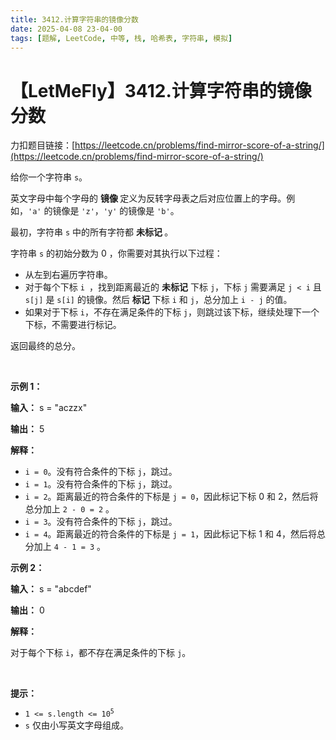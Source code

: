 ```yaml
---
title: 3412.计算字符串的镜像分数
date: 2025-04-08 23-04-00
tags: [题解, LeetCode, 中等, 栈, 哈希表, 字符串, 模拟]
---
```


# 【LetMeFly】3412.计算字符串的镜像分数

力扣题目链接：[https://leetcode.cn/problems/find-mirror-score-of-a-string/](https://leetcode.cn/problems/find-mirror-score-of-a-string/)

<p>给你一个字符串 <code>s</code>。</p>

<p>英文字母中每个字母的&nbsp;<strong>镜像&nbsp;</strong>定义为反转字母表之后对应位置上的字母。例如，<code>'a'</code> 的镜像是 <code>'z'</code>，<code>'y'</code> 的镜像是 <code>'b'</code>。</p>

<p>最初，字符串 <code>s</code> 中的所有字符都&nbsp;<strong>未标记&nbsp;</strong>。</p>

<p>字符串 <code>s</code>&nbsp;的初始分数为 0 ，你需要对其执行以下过程：</p>

<ul>
	<li>从左到右遍历字符串。</li>
	<li>对于每个下标&nbsp;<code>i&nbsp;</code>，找到距离最近的&nbsp;<strong>未标记</strong> 下标&nbsp;<code>j</code>，下标 <code>j</code> 需要满足&nbsp;<code>j &lt; i</code> 且 <code>s[j]</code> 是 <code>s[i]</code> 的镜像。然后&nbsp;<strong>标记</strong> 下标&nbsp;<code>i</code> 和 <code>j</code>，总分加上&nbsp;<code>i - j</code>&nbsp;的值。</li>
	<li>如果对于下标&nbsp;<code>i</code>，不存在满足条件的下标&nbsp;<code>j</code>，则跳过该下标，继续处理下一个下标，不需要进行标记。</li>
</ul>

<p>返回最终的总分。</p>

<p>&nbsp;</p>

<p><strong class="example">示例 1：</strong></p>

<div class="example-block">
<p><strong>输入：</strong> <span class="example-io">s = "aczzx"</span></p>

<p><strong>输出：</strong> <span class="example-io">5</span></p>

<p><strong>解释：</strong></p>

<ul>
	<li><code>i = 0</code>。没有符合条件的下标&nbsp;<code>j</code>，跳过。</li>
	<li><code>i = 1</code>。没有符合条件的下标&nbsp;<code>j</code>，跳过。</li>
	<li><code>i = 2</code>。距离最近的符合条件的下标是 <code>j = 0</code>，因此标记下标&nbsp;0 和 2，然后将总分加上&nbsp;<code>2 - 0 = 2</code>&nbsp;。</li>
	<li><code>i = 3</code>。没有符合条件的下标&nbsp;<code>j</code>，跳过。</li>
	<li><code>i = 4</code>。距离最近的符合条件的下标是 <code>j = 1</code>，因此标记下标&nbsp;1 和 4，然后将总分加上&nbsp;<code>4 - 1 = 3</code>&nbsp;。</li>
</ul>
</div>

<p><strong class="example">示例 2：</strong></p>

<div class="example-block">
<p><strong>输入：</strong> <span class="example-io">s = "abcdef"</span></p>

<p><strong>输出：</strong> <span class="example-io">0</span></p>

<p><strong>解释：</strong></p>

<p>对于每个下标&nbsp;<code>i</code>，都不存在满足条件的下标&nbsp;<code>j</code>。</p>
</div>

<p>&nbsp;</p>

<p><strong>提示：</strong></p>

<ul>
	<li><code>1 &lt;= s.length &lt;= 10<sup>5</sup></code></li>
	<li><code>s</code> 仅由小写英文字母组成。</li>
</ul>


    